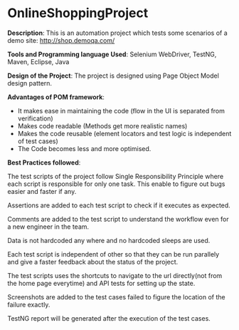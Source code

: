 # OnlineShoppingProject

**Description**: This is an automation project which tests some scenarios of a demo site: http://shop.demoqa.com/

**Tools and Programming language Used**: Selenium WebDriver, TestNG, Maven, Eclipse, Java

**Design of the Project**: The project is designed using Page Object Model design pattern.

**Advantages of POM framework**: 

* It makes ease in maintaining the code (flow in the UI is separated from verification)
* Makes code readable (Methods get more realistic names)
* Makes the code reusable (element locators and test logic is independent of test cases)
* The Code becomes less and more optimised.

**Best Practices followed**:

The test scripts of the project follow Single Responsibility Principle where each script is responsible for only one task. This enable to 
figure out bugs easier and faster if any.

Assertions are added to each test script to check if it executes as expected.

Comments are added to the test script to understand the workflow even for a new engineer in the team.

Data is not hardcoded any where and no hardcoded sleeps are used.

Each test script is independent of other so that they can be run parallely and give a faster feedback about the status of the project.

The test scripts uses the shortcuts to navigate to the url directly(not from the home page everytime) and API tests for setting up the state.

Screenshots are added to the test cases failed to figure the location of the failure exactly.

TestNG report will be generated after the execution of the test cases.
